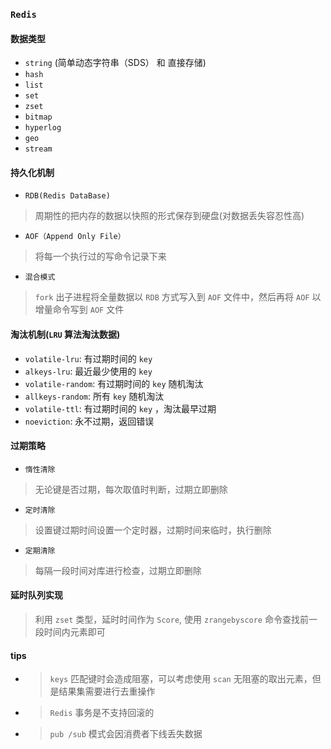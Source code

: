 ### `Redis`

#### 数据类型

- `string` (简单动态字符串（SDS） 和 直接存储)
- `hash`
- `list`
- `set`
- `zset`
- `bitmap`
- `hyperlog`
- `geo`
- `stream`

#### 持久化机制

- `RDB(Redis DataBase)`
>周期性的把内存的数据以快照的形式保存到硬盘(对数据丢失容忍性高)

- `AOF（Append Only File）`
>将每一个执行过的写命令记录下来

- `混合模式`
>`fork` 出子进程将全量数据以 `RDB` 方式写入到 `AOF` 文件中，然后再将 `AOF` 以增量命令写到 `AOF` 文件

#### 淘汰机制(`LRU` 算法淘汰数据)

- `volatile-lru`: 有过期时间的 `key`
- `alkeys-lru`: 最近最少使用的 `key` 
- `volatile-random`: 有过期时间的 `key` 随机淘汰
- `allkeys-random`: 所有 `key` 随机淘汰
- `volatile-ttl`: 有过期时间的 `key` ，淘汰最早过期
- `noeviction`: 永不过期，返回错误

#### 过期策略

- `惰性清除`
>无论键是否过期，每次取值时判断，过期立即删除
- `定时清除`
>设置键过期时间设置一个定时器，过期时间来临时，执行删除
- `定期清除`
>每隔一段时间对库进行检查，过期立即删除

#### 延时队列实现

>利用 `zset` 类型，延时时间作为 `Score`, 使用 `zrangebyscore` 命令查找前一段时间内元素即可


#### tips

- > `keys` 匹配键时会造成阻塞，可以考虑使用 `scan` 无阻塞的取出元素，但是结果集需要进行去重操作
- > `Redis` 事务是不支持回滚的
- > `pub /sub` 模式会因消费者下线丢失数据
